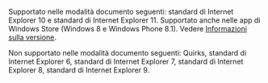 Supportato nelle modalità documento seguenti: standard di Internet Explorer 10 e standard di Internet Explorer 11. Supportato anche nelle app di Windows Store (Windows 8 e Windows Phone 8.1). Vedere [Informazioni sulla versione](../../../javascript/reference/javascript-version-information.md).  
  
 Non supportato nelle modalità documento seguenti: Quirks, standard di Internet Explorer 6, standard di Internet Explorer 7, standard di Internet Explorer 8, standard di Internet Explorer 9.
